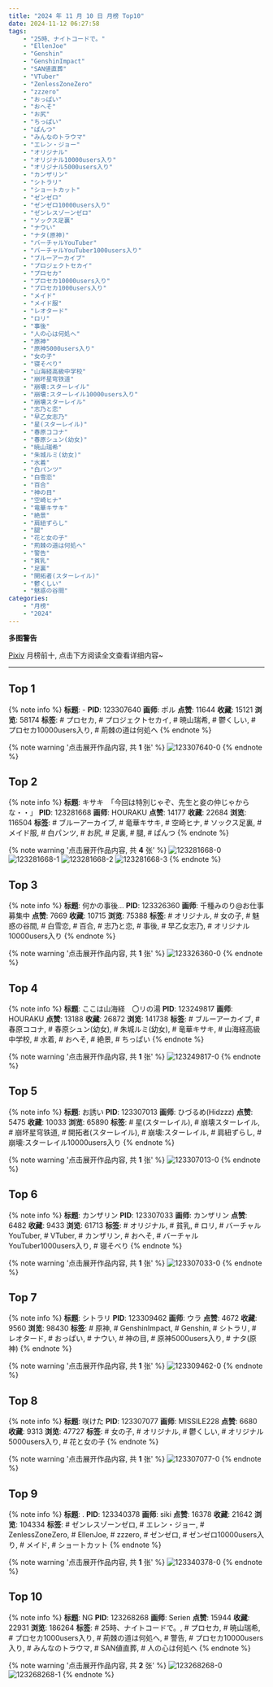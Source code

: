```yaml
---
title: "2024 年 11 月 10 日 月榜 Top10"
date: 2024-11-12 06:27:58
tags:
    - "25時、ナイトコードで。"
    - "EllenJoe"
    - "Genshin"
    - "GenshinImpact"
    - "SAN値直葬"
    - "VTuber"
    - "ZenlessZoneZero"
    - "zzzero"
    - "おっぱい"
    - "おへそ"
    - "お尻"
    - "ちっぱい"
    - "ぱんつ"
    - "みんなのトラウマ"
    - "エレン・ジョー"
    - "オリジナル"
    - "オリジナル10000users入り"
    - "オリジナル5000users入り"
    - "カンザリン"
    - "シトラリ"
    - "ショートカット"
    - "ゼンゼロ"
    - "ゼンゼロ10000users入り"
    - "ゼンレスゾーンゼロ"
    - "ソックス足裏"
    - "ナウい"
    - "ナタ(原神)"
    - "バーチャルYouTuber"
    - "バーチャルYouTuber1000users入り"
    - "ブルーアーカイブ"
    - "プロジェクトセカイ"
    - "プロセカ"
    - "プロセカ10000users入り"
    - "プロセカ1000users入り"
    - "メイド"
    - "メイド服"
    - "レオタード"
    - "ロリ"
    - "事後"
    - "人の心は何処へ"
    - "原神"
    - "原神5000users入り"
    - "女の子"
    - "寝そべり"
    - "山海経高級中学校"
    - "崩坏星穹铁道"
    - "崩壊:スターレイル"
    - "崩壊:スターレイル10000users入り"
    - "崩壊スターレイル"
    - "志乃と恋"
    - "早乙女志乃"
    - "星(スターレイル)"
    - "春原ココナ"
    - "春原シュン(幼女)"
    - "暁山瑞希"
    - "朱城ルミ(幼女)"
    - "水着"
    - "白パンツ"
    - "白雪恋"
    - "百合"
    - "神の目"
    - "空崎ヒナ"
    - "竜華キサキ"
    - "絶景"
    - "肩紐ずらし"
    - "腿"
    - "花と女の子"
    - "荊棘の道は何処へ"
    - "警告"
    - "貧乳"
    - "足裏"
    - "開拓者(スターレイル)"
    - "鬱くしい"
    - "魅惑の谷間"
categories:
    - "月榜"
    - "2024"
---
```


<i class="fa fa-triangle-exclamation"></i>**多图警告**<i class="fa fa-triangle-exclamation"></i>

[Pixiv](https://www.pixiv.net/) 月榜前十, 点击下方阅读全文查看详细内容~

<!-- more -->

---

## Top 1

{% note info %}
**标题**: -
**PID**: 123307640 **画师**: ポル
**点赞**: 11644 **收藏**: 15121 **浏览**: 58174
**标签**: # プロセカ, # プロジェクトセカイ, # 暁山瑞希, # 鬱くしい, # プロセカ10000users入り, # 荊棘の道は何処へ
{% endnote %}

{% note warning '点击展开作品内容, 共 **1** 张' %}
![123307640-0](https://i.pixiv.re/img-original/img/2024/10/14/00/09/26/123307640_p0.png)
{% endnote %}

## Top 2

{% note info %}
**标题**: キサキ　「今回は特別じゃぞ、先生と妾の仲じゃからな・・」
**PID**: 123281668 **画师**: HOURAKU
**点赞**: 14177 **收藏**: 22684 **浏览**: 116504
**标签**: # ブルーアーカイブ, # 竜華キサキ, # 空崎ヒナ, # ソックス足裏, # メイド服, # 白パンツ, # お尻, # 足裏, # 腿, # ぱんつ
{% endnote %}

{% note warning '点击展开作品内容, 共 **4** 张' %}
![123281668-0](https://i.pixiv.re/img-original/img/2024/10/13/08/00/05/123281668_p0.jpg)
![123281668-1](https://i.pixiv.re/img-original/img/2024/10/13/08/00/05/123281668_p1.jpg)
![123281668-2](https://i.pixiv.re/img-original/img/2024/10/13/08/00/05/123281668_p2.jpg)
![123281668-3](https://i.pixiv.re/img-original/img/2024/10/13/08/00/05/123281668_p3.jpg)
{% endnote %}

## Top 3

{% note info %}
**标题**: 何かの事後…
**PID**: 123326360 **画师**: 千種みのり@お仕事募集中
**点赞**: 7669 **收藏**: 10715 **浏览**: 75388
**标签**: # オリジナル, # 女の子, # 魅惑の谷間, # 白雪恋, # 百合, # 志乃と恋, # 事後, # 早乙女志乃, # オリジナル10000users入り
{% endnote %}

{% note warning '点击展开作品内容, 共 **1** 张' %}
![123326360-0](https://i.pixiv.re/img-original/img/2024/10/14/17/12/02/123326360_p0.jpg)
{% endnote %}

## Top 4

{% note info %}
**标题**: ここは山海経　〇リの湯
**PID**: 123249817 **画师**: HOURAKU
**点赞**: 13188 **收藏**: 26872 **浏览**: 141738
**标签**: # ブルーアーカイブ, # 春原ココナ, # 春原シュン(幼女), # 朱城ルミ(幼女), # 竜華キサキ, # 山海経高級中学校, # 水着, # おへそ, # 絶景, # ちっぱい
{% endnote %}

{% note warning '点击展开作品内容, 共 **1** 张' %}
![123249817-0](https://i.pixiv.re/img-original/img/2024/10/12/08/00/01/123249817_p0.jpg)
{% endnote %}

## Top 5

{% note info %}
**标题**: お誘い
**PID**: 123307013 **画师**: ひづるめ(Hidzzz)
**点赞**: 5475 **收藏**: 10033 **浏览**: 65890
**标签**: # 星(スターレイル), # 崩壊スターレイル, # 崩坏星穹铁道, # 開拓者(スターレイル), # 崩壊:スターレイル, # 肩紐ずらし, # 崩壊:スターレイル10000users入り
{% endnote %}

{% note warning '点击展开作品内容, 共 **1** 张' %}
![123307013-0](https://i.pixiv.re/img-original/img/2024/10/14/00/00/22/123307013_p0.jpg)
{% endnote %}

## Top 6

{% note info %}
**标题**: カンザリン
**PID**: 123307033 **画师**: カンザリン
**点赞**: 6482 **收藏**: 9433 **浏览**: 61713
**标签**: # オリジナル, # 貧乳, # ロリ, # バーチャルYouTuber, # VTuber, # カンザリン, # おへそ, # バーチャルYouTuber1000users入り, # 寝そべり
{% endnote %}

{% note warning '点击展开作品内容, 共 **1** 张' %}
![123307033-0](https://i.pixiv.re/img-original/img/2024/10/14/00/00/27/123307033_p0.png)
{% endnote %}

## Top 7

{% note info %}
**标题**: シトラリ
**PID**: 123309462 **画师**: ウラ
**点赞**: 4672 **收藏**: 9560 **浏览**: 98430
**标签**: # 原神, # GenshinImpact, # Genshin, # シトラリ, # レオタード, # おっぱい, # ナウい, # 神の目, # 原神5000users入り, # ナタ(原神)
{% endnote %}

{% note warning '点击展开作品内容, 共 **1** 张' %}
![123309462-0](https://i.pixiv.re/img-original/img/2024/10/14/01/08/46/123309462_p0.jpg)
{% endnote %}

## Top 8

{% note info %}
**标题**: 咲けた
**PID**: 123307077 **画师**: MISSILE228
**点赞**: 6680 **收藏**: 9313 **浏览**: 47727
**标签**: # 女の子, # オリジナル, # 鬱くしい, # オリジナル5000users入り, # 花と女の子
{% endnote %}

{% note warning '点击展开作品内容, 共 **1** 张' %}
![123307077-0](https://i.pixiv.re/img-original/img/2024/10/14/00/00/37/123307077_p0.jpg)
{% endnote %}

## Top 9

{% note info %}
**标题**: .
**PID**: 123340378 **画师**: siki
**点赞**: 16378 **收藏**: 21642 **浏览**: 104334
**标签**: # ゼンレスゾーンゼロ, # エレン・ジョー, # ZenlessZoneZero, # EllenJoe, # zzzero, # ゼンゼロ, # ゼンゼロ10000users入り, # メイド, # ショートカット
{% endnote %}

{% note warning '点击展开作品内容, 共 **1** 张' %}
![123340378-0](https://i.pixiv.re/img-original/img/2024/10/15/00/00/35/123340378_p0.jpg)
{% endnote %}

## Top 10

{% note info %}
**标题**: NG
**PID**: 123268268 **画师**: Serien
**点赞**: 15944 **收藏**: 22931 **浏览**: 186264
**标签**: # 25時、ナイトコードで。, # プロセカ, # 暁山瑞希, # プロセカ1000users入り, # 荊棘の道は何処へ, # 警告, # プロセカ10000users入り, # みんなのトラウマ, # SAN値直葬, # 人の心は何処へ
{% endnote %}

{% note warning '点击展开作品内容, 共 **2** 张' %}
![123268268-0](https://i.pixiv.re/img-original/img/2024/10/12/21/42/53/123268268_p0.jpg)
![123268268-1](https://i.pixiv.re/img-original/img/2024/10/12/21/42/53/123268268_p1.jpg)
{% endnote %}
